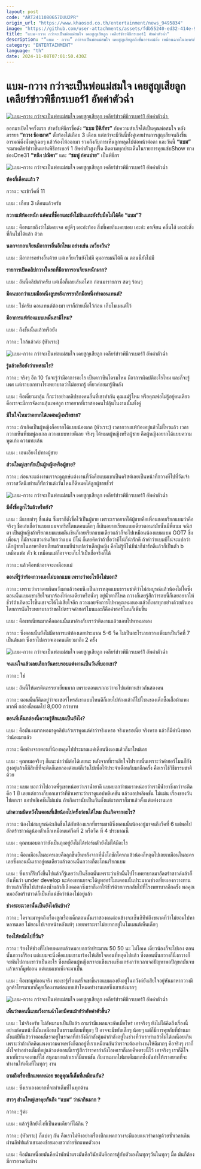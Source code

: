```yaml
---
layout: post
code: "ART2411080657DUU2PR"
origin_url: "https://www.khaosod.co.th/entertainment/news_9495834"
image: "https://github.com/user-attachments/assets/fdb55240-ed32-414e-9df2-def07315ced6"
title: "แบม-กวาง กว่าจะเป็นพ่อแม่สมใจ เคยสูญเสียลูก เคลียร์ข่าวพิธีกรเบอร์1 อัพค่าตัวฉ่ำ"
description: "“แบม - กวาง” กว่าจะเป็นพ่อแม่สมใจ เคยสูญเสียลูกถึงขั้นอารมณ์ดิ่ง เหมือนฉากในละครก้อนเลือดหลุดไปคาตา เคลียร์ข่าวเม้าธ์ขึ้นแท่นพิธีกรเบอร์ 1 อัพค่าตัวฉ่ำ "
category: "ENTERTAINMENT"
language: "th"
date: 2024-11-08T07:01:50.430Z
---
```


# แบม-กวาง กว่าจะเป็นพ่อแม่สมใจ เคยสูญเสียลูก เคลียร์ข่าวพิธีกรเบอร์1 อัพค่าตัวฉ่ำ

[![แบม-กวาง กว่าจะเป็นพ่อแม่สมใจ เคยสูญเสียลูก เคลียร์ข่าวพิธีกรเบอร์1 อัพค่าตัวฉ่ำ ](https://www.khaosod.co.th/wpapp/uploads/2024/11/bam_kang_081167-1.jpg "แบม-กวาง กว่าจะเป็นพ่อแม่สมใจ เคยสูญเสียลูก เคลียร์ข่าวพิธีกรเบอร์1 อัพค่าตัวฉ่ำ ")](https://www.khaosod.co.th/wpapp/uploads/2024/11/bam_kang_081167-1.jpg)

ออกมาเปิดใจครั้งแรก สำหรับพิธีกรชื่อดัง **“แบม ปีติภัทร”** กับความสำเร็จได้เป็นคุณพ่อสมใจ หลังภรรยา **“กวาง ช้องมาศ”** ตั้งท้องได้เกือบ 3 เดือน แต่กว่าจะมีวันนี้ทั้งคู่เคยผ่านการสูญเสียจนถึงขึ้นอารมณ์ดิ่งนั่งอยู่เฉยๆ แล้วร้องไห้ออกมา รวมถึงกับการเห็นลูกหลุดไปต่อหน้าต่อตา และวันนี้ **“แบม”** จะมาเคลียร์ข่าวขึ้นแท่นพิธีกรเบอร์ 1 อัพค่าตัวสูงปรี๊ด ติดตามทุกประเด็นในรายการคุยแซ่บShow ทางช่องOne31 **“หนิง ปณิตา”** และ **“ชมพู่ ก่อนบ่าย”** เป็นพิธีกร

![แบม-กวาง กว่าจะเป็นพ่อแม่สมใจ เคยสูญเสียลูก เคลียร์ข่าวพิธีกรเบอร์1 อัพค่าตัวฉ่ำ ](https://www.khaosod.co.th/wpapp/uploads/2024/11/bam_kang_081167-9.jpg)

**ท้องกี่เดือนแล้ว ?**

กวาง : จะเข้าวีคที่ 11

แบม : เกือบ 3 เดือนแล้วครับ

**กวางแพ้ท้องหนัก แต่คนที่ช็อกและยังไม่ชินและยังรับมือไม่ได้คือ “แบม”?**

แบม : คือหมายถึงว่าไม่เคยเจอ อยู่ดีๆ เอะอ่ะท้อง สิ่งที่เคยกินเคยชอบ เอะอ่ะ อาเจียน คลื่นไส้ เอะอ่ะสิ่งที่กินไม่ได้แล้ว อ้วก

**นอกจากอาเจียนมีอาการอื่นอีกไหม อย่างเช่น เหวี่ยงวีน?**

แบม : มีอาการอย่างอื่นด้วย แต่เหวี่ยงวีนยังไม่มี คุมอารมณ์ได้ดี ณ ตอนนี้ยังไม่มี

**รายการเปิดคลิปกวางในรถที่มีอาการอาเจียนหนักมาก?**

แบม : อันนี้คลิปเก่าครับ แต่เมื่อกี้เลยเส้นอโศก ก่อนมารายการ สดๆ ร้อนๆ

**มีคนบอกว่าแบมมือหนึ่งลูบหลังภรรยาอีกมือหนึ่งทำคอนเทนต์?**

แบม : ใช่ครับ คอนเทนต์ต้องมา เราก็ถ่ายเผื่อไว้ก่อน เก็บโมเมนต์ไว้

**มีอาการแพ้ท้องแบบเหม็นสามีไหม?**

แบม : ถึงขั้นนั้นแล้วหรือยัง

กวาง : ใกล้แล้วค่ะ (หัวเราะ)

![แบม-กวาง กว่าจะเป็นพ่อแม่สมใจ เคยสูญเสียลูก เคลียร์ข่าวพิธีกรเบอร์1 อัพค่าตัวฉ่ำ ](https://www.khaosod.co.th/wpapp/uploads/2024/11/bam_kang_081167-7.jpg)

**รู้แล้วหรือยังว่าเพศอะไร?**

กวาง : จริงๆ อีก 10 วันจะรู้ว่ามีอาการอะไร เป็นดาวซินโดรมไหม มีอาการผิดปติอะไรไหม และก็จะรู้เพศ แต่เราบอกทางโรงพยาบาลว่าไม่อยากรู้ เดี๋ยวค่อยมารู้ทีหลัง

แบม : คือเดี๋ยวมาลุ้น ก็กะว่าอย่างคลิปของคนอื่นที่เขาทำกัน คุณแม่รู้ไหม หรือคุณพ่อไม่รู้อยู่คนเดียว คือเราจะมีการจัดงานลุ้นเพศลูก เราอยากที่เราสองคนไปลุ้นในงานนั้นทั้งคู่

**มีในใจไหมว่าอยากได้เพศหญิงหรือชาย?**

กวาง : ถ้าเกิดเป็นผู้หญิงก็อยากได้แบบน้องเกล (หัวเราะ) เวลากวางแพ้ท้องอยู่แล้วไม่ไหวแล้ว เวลากวางเห็นพี่ชมพู่ลงเกล กวางแบบหายดีเลย จริงๆ ได้หมดผู้หญิงหรือผู้ชาย คือผู้หญิงอยากได้แบบความพูดเก่ง ความทะเล้น

แบม : เอนเอียงไปทางผู้ชาย

**ส่วนใหญ่เขาทักเป็นผู้หญิงหรือผู้ชาย?**

กวาง : ก่อนจะแต่งงานเราจะดูฤกษ์แต่งงานที่วัดคือแบมเขาเป็นคริสต์เลยเป็นหน้าที่กวางที่ไปที่วัดเจ้าอาวาสวัดนึงท่านก็ทักว่าแต่งวันไหนก็ดีหมดได้ลูกผู้ชายชัวร์

![แบม-กวาง กว่าจะเป็นพ่อแม่สมใจ เคยสูญเสียลูก เคลียร์ข่าวพิธีกรเบอร์1 อัพค่าตัวฉ่ำ ](https://www.khaosod.co.th/wpapp/uploads/2024/11/bam_kang_081167-6.jpg)

**มีตั้งชื่อลูกไว้แล้วหรือยัง?**

แบม : มีแบบขำๆ ชื่อเล่น ซึ่งเราก็ตั้งชื่อไว้เป็นผู้ชาย เพราะเราอยากได้ผู้ชายคือเพื่อนชอบเรียกแบมว่าคือจริงๆ ชื่อเล่นชื่อว่าแบมแบมจากริสโตนตอนเด็กๆ ก็เขินอยากเรียกแบมเดียวตอนสมัยนั้นมีพี่แบม จณิสตา เป็นผู้หญิงถ้าเรียกแบมแบมมันเขินก็เลยเรียกแบมเดียวแล้วก็จะไปเหมือนน้องแบมแบม GOT7 ซึ่งเพื่อนๆ ก็มักจะแซวเล่นเรียกว่าแบม บีโน่ ก็เลยคิดว่าถ้าชื่อว่าบีโน่ก็น่ารักดี ถ้าคำว่าแบมบีโน่จะแปลว่าเด็กผู้ชายในภาษาอิตาเลียนถ้าแบมบีน่าแปลว่าเด็กผู้หญิง คือไม่รู้บีโน่บีน่าก็น่ารักดีแล้วก็เป็นตัว b เหมือนพ่อ ตัว k เหมือนแม่ก็อาจจะเก็บไว้เป็นชื่อจริงก็ได้

กวาง : แล้วคือหน้าอาจจะเหมือนแม่

**ตอนที่รู้ว่าท้องกวางเองไม่บอกแบม เพราะว่าอะไรถึงไม่บอก?**

กวาง : เพราะว่าเราเคยผิดหวังมาแล้วรอบนึงเป็นการหลุดแบบธรรมชาติว่าไม่สมบูรณ์แล้วน้องไม่โตซึ่งตอนนั้นแบมเขาเสียใจมากร้องไห้คนเดียวหรือนั่งๆ อยู่น้ำตาก็ไหล กวางก็เลยรู้สึกว่ารอบนี้ก็เลยอยากให้ชัวร์ถ้าเกิดอะไรขึ้นเขาจะได้ไม่เสียใจอีก กวางเลยจัดการไปหาคุณหมอเองแล้วก็เทสทุกอย่างด้วยตัวเองโดยการนัดโรงพยาบาลว่าขอไปตรวจค่าฮอร์โมนและก็คือค่าฮอร์โมนก็เพิ่มขึ้น

แบม : คือเขาเนียนมากคือตอนนั้นเขาอ้างกับเราว่าติดงานแล้วแอบไปหาหมอเอง

กวาง : ซึ่งตอนนั้นยังไม่มีอาการแพ้ท้องเลยประมาณ 5-6 วีค ไม่เป็นอะไรเลยกวางเพิ่งมาเป็นวีคที่ 7 เป็นต้นมา ซึ่งเราไปตรวจเองคนเดียวมาถึง 2 ครั้ง

![แบม-กวาง กว่าจะเป็นพ่อแม่สมใจ เคยสูญเสียลูก เคลียร์ข่าวพิธีกรเบอร์1 อัพค่าตัวฉ่ำ ](https://www.khaosod.co.th/wpapp/uploads/2024/11/bam_kang_081167-4.jpg)

**จนแน่ใจแล้วเลยเลือกวันครบรอบแต่งงานเป็นวันที่บอกเขา?**

กวาง : ใช่

แบม : อันนี้ให้เครดิตภรรยาเยี่ยมมาก เพราะตอนแรกกะว่าจะไปแค่ทานข้าวกันสองคน

กวาง : ตอนนั้นก็คิดอยู่ว่าจะเซอร์ไพรส์เขาแบบไหนดีก็เลยไปห้างแล้วก็ไปโซนของเด็กซื้อเสื้อผ้าแพงมากพี่ กล่องนี้หมดไป 8,000 กว่าบาท

**ตอนที่เห็นกล่องนี้ความรู้สึกแบมเป็นยังไง?**

แบม : คือมันงงมากพอมาดูคลิปแล้วเราพูดแต่คำว่าจริงเหรอ จริงเหรอเนี่ย จริงหรอ แล้วก็มีคำนึงบอกว่าน้องมาแล้ว

กวาง : คือห่างจากตอนที่น้องหลุดไปประมาณแค่เดือนนึงเองแล้วก็มาใหม่เลย

แบม : คุณหมอจริงๆ ก็แนะนำว่ามีต่อได้เลยนะ หลังจากที่เราเสียใจไปรอบนั้นเพราะว่าค่าฮอร์โมนก็ยังสูงอยู่แล้วก็มีสิทธิ์ที่จะติดก็เลยลองต่อแต่ก็เว้นไปเพื่อให้ประจำเดือนกับมาอีกครั้ง คือเราใช้วิธีธรรมชาติด้วย

กวาง : แบม บอกว่าไปอวดพี่ๆเขาหน่อยว่าเราน้ำยาดี แบมบอกว่าชมเราหน่อยว่าเรามีน้ำยาซึ่งกว่าจะติดคือ 1 ปี เลยแต่กวางก็บอกเขาว่าที่ช้าเพราะว่าเราดูแอปพลิเคชัน แล้วแอปพลิเคชัน ไม่แม่น เรื่องของวันไข่ตกเรา แอปพลิเคชันไม่แม่น ถ้าเกิดเรานับเป็นกันตั้งแต่แรกเราก็มาแล้วตั้งแต่แต่งงานเลย

**เล่าความผิดหวังในตอนที่เสียน้องไปครั้งก่อนได้ไหม มันเกิดจากอะไร?**

กวาง : น้องไม่สมบูรณ์ค่ะเกิดขึ้นได้กับท้องแรกที่ธรรมชาติซึ่งตอนนั้นน้องอยู่มาจนถึงวีคที่ 6 แต่พอไปอัลตร้าซาวด์ดูน้องตัวเล็กเหมือนแค่วีคที่ 2 หรือวีค ที่ 4 ประมาณนี้

แบม : คุณหมอบอกว่ายังเป็นถุงอยู่ยังไม่ได้ฟอร์มตัวยังไม่ได้มีอะไร

กวาง : คือเหมือนในละครเลยคือลุกขึ้นยืนหลังจากที่นั่งโถชักโครกแล้วน้องก็หลุดไปเลยเหมือนในละครเลยซึ่งตอนนั้นเราอยู่คนเดียวแล้วตอนนั้นกวางก็ตะโกนเรียกแบม

แบม : ซึ่งเราก็รีบวิ่งขึ้นไปแล้วก็รู้เลยว่าเป็นช็อตนั้นเพราะว่าเช้านั้นไปโรงพยาบาลมาอัลตร้าซาวด์แล้วก็ยังเห็นว่า under develop นะต้องทานยาจะได้บูทฮอร์โมนตอนนั้นประมาณช่วงเที่ยงเองกวางทานข้าวแล้วก็ขึ้นไปเข้าห้องน้ำแล้วก็เลือดออกซึ่งเราก็เอาให้ชัวร์ด้วยการกลับไปที่โรงพยาบาลอีกครั้ง พอคุณหมออัลตร้าซาวด์ก็เป็นที่แน่ชัดว่าน้องไม่อยู่แล้ว

**ช่วงระยะเวลานั้นเป็นยังไงกันบ้าง?**

กวาง : ใครจะมาพูดถึงเรื่องลูกเรื่องเด็กตอนนั้นเราสองคนค่อนข้างจะเซ็นซิทีฟถึงขนาดที่ว่าไม่ยอมไปหาหลานเลย ไม่ยอมไปเจอหน้าหลังแท้ๆ เลยเพราะเราไม่อยากอยู่ในโมเมนต์เห็นเด็กๆ

**ร้องไห้หนักไปกี่วัน?**

กวาง : ร้องไห้ช่วงที่ไปพบหมอแล้วหมอบอกว่าประมาณ 50 50 นะ ไม่โอเค เดี๋ยวน้องก็จะไปเอง ตอนนั้นกวางก็ร้อง แต่แบมจะนิ่งคือแบมเขามาร้องไห้เสียใจตอนที่หลุดไปแล้ว ซึ่งตอนนั้นกวางก็นิ่งกวางก็จะหันไปถามเขาว่าเป็นอะไร ซึ่งเหมือนผู้หญิงเราจะแข็งแรงแข็งแกร่งกว่าเวลาเจอปัญหาพอปัญหามันจบแล้วเราก็มูฟออน แต่แบมเขาเพิ่งจะมาเป็น

แบม : คือเขามูฟออนจริง พอเขารู้เรื่องเสร็จเขาขึ้นรถแบมเองยังอยู่ในภวังค์ยังเสียใจอยู่หันมาหากวางมีลูกค้าโทรมาเขาก็คุยเรื่องงานต่อแบบเข้าโหมดทำงานเลยซึ่งเขาเก่งมากๆ

![แบม-กวาง กว่าจะเป็นพ่อแม่สมใจ เคยสูญเสียลูก เคลียร์ข่าวพิธีกรเบอร์1 อัพค่าตัวฉ่ำ ](https://www.khaosod.co.th/wpapp/uploads/2024/11/bam_kang_081167-8.jpg)

**เห็นว่าตอนนี้แบมวิ่งงานฉ่ำโดยมีคนเม้าธ์ว่าอัพค่าตัวขึ้น?**

แบม : ไม่จริงครับ ไม่อัพมามาเป็นปีแล้ว ถามว่ามีแพลนจะอัพเมื่อไหร่ เอาจริงๆ ยังไม่ได้คิดถึงเรื่องนี้อย่างก่อนหน้านี้มันเหมือนเป็นธรรมเนียมที่ทุกๆ ปี อาจจะมีขยับเล็กๆ น้อยๆ แต่ก็มีการคุยกับที่บ้านมาตั้งแต่ปีที่แล้วว่าตอนนี้เราอยู่ในราคาที่กำลังดีกำลังคุ้มค่ากำลังอยู่ในช่วงที่ว่าเราทำแล้วไม่ได้เหนื่อยเกิน เพราะว่าถ้าเกิดคิดแพงความคาดหวังก็ตกอยู่ที่เราเหมือนกันว่าเราจะต้องทำงานให้ดีมากๆ คือจริงๆ เราก็ตั้งใจทำอย่างเต็มที่อยู่แล้วแต่ตอนนี้เรารู้สึกว่าราคากำลังโอเคเราก็เลยคีพตรงนี้ไว้ เอาจริงๆ เราก็ดีใจมากที่เราเจองานที่ใช่ สนุกมากแล้วเราก็มีแพชชัน กับงานมากไฟมาเต็มมากซึ่งมันทำให้เราอยากที่จะทำงานให้เต็มที่ในทุกๆ งาน

**ถามถึงเรื่องซิกแพคหน่อย ขอดูคุณก็เต็มที่เหมือนกัน?**

แบม : ซึ่งเราเองอยากที่จะทำเต็มที่ในทุกด้าน

**สาวๆ ส่วนใหญ่เขาคุยกันถึง “แบม” ว่าน่ากินมาก ?**

กวาง : รู้ค่ะ

แบม : แล้วรู้สึกยังไงที่เป็นคนเดียวที่ได้กิน ?

กวาง : (หัวเราะ) ก็แบ่งๆ กัน คือเราไม่หึงอย่างเรื่องซิกแพคกวางจะมีแอบแนวรำคาญด้วยซ้ำเวลาเดินผ่านลิฟท์แล้วเขามองซ้ายมองขวาถ่ายซิกแพคตัวเอง

แบม : คือมันเหนื่อยมันคือน้ำพักน้ำแรงมันคือวินัยมันคือการสู้กับตัวเองในทุกๆวันในทุกๆ มื้อ มันก็ต้องมีการอวดกันบ้าง